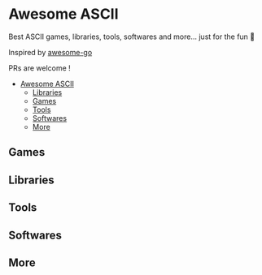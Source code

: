 # Awesome ASCII

Best ASCII games, libraries, tools, softwares and more... just for the fun 👻

Inspired by [awesome-go](https://github.com/avelino/awesome-go)

PRs are welcome !

- [Awesome ASCII](#awesome-ascii)
  - [Libraries](#libraries)
  - [Games](#games)
  - [Tools](#tools)
  - [Softwares](#softwares)
  - [More](#more)

## Games

## Libraries 

## Tools

## Softwares

## More


